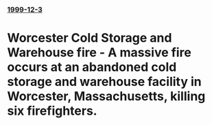 ### [1999-12-3](/news/1999/12/3/index.md)

#  Worcester Cold Storage and Warehouse fire - A massive fire occurs at an abandoned cold storage and warehouse facility in Worcester, Massachusetts, killing six firefighters.



